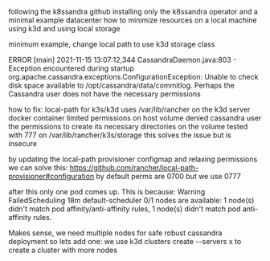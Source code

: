 following the k8ssandra github
installing only the k8ssandra operator and a minimal example datacenter
how to minimize resources
on a local machine using k3d and using local storage

minimum example, change local path to use k3d storage class

ERROR [main] 2021-11-15 13:07:12,344 CassandraDaemon.java:803 - Exception encountered during startup
org.apache.cassandra.exceptions.ConfigurationException: Unable to check disk space available to /opt/cassandra/data/commitlog. Perhaps the Cassandra user does not have the necessary permissions

how to fix:
local-path for k3s/k3d uses /var/lib/rancher
on the k3d server docker container
limited permissions on host volume denied cassandra user the permissions to create its necessary directories on the volume
tested with 777 on /var/lib/rancher/k3s/storage<cassandrapvc> this solves the issue but is insecure

by updating the local-path provisioner configmap and relaxing permissions we can solve this:
https://github.com/rancher/local-path-provisioner#configuration
by default perms are 0700 but we use 0777

after this only one pod comes up.
This is because:
Warning  FailedScheduling  18m   default-scheduler  0/1 nodes are available: 1 node(s) didn't match pod affinity/anti-affinity rules, 1 node(s) didn't match pod anti-affinity rules.

Makes sense, we need multiple nodes for safe robust cassandra deployment so lets add one:
we use k3d clusters create <name> --servers x to create a cluster with more nodes
